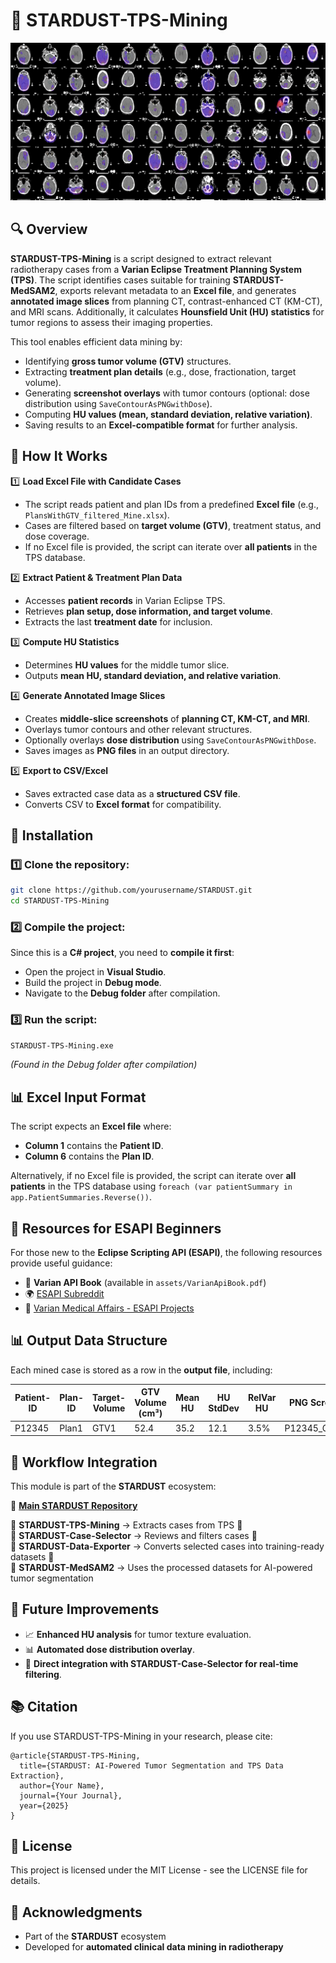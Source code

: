 # 🏥 STARDUST-TPS-Mining

![STARDUST-TPS-Mining Banner](assets/collage.png)

## 🔍 Overview

**STARDUST-TPS-Mining** is a script designed to extract relevant radiotherapy cases from a **Varian Eclipse Treatment Planning System (TPS)**. The script identifies cases suitable for training **STARDUST-MedSAM2**, exports relevant metadata to an **Excel file**, and generates **annotated image slices** from planning CT, contrast-enhanced CT (KM-CT), and MRI scans. Additionally, it calculates **Hounsfield Unit (HU) statistics** for tumor regions to assess their imaging properties.

This tool enables efficient data mining by:
- Identifying **gross tumor volume (GTV)** structures.
- Extracting **treatment plan details** (e.g., dose, fractionation, target volume).
- Generating **screenshot overlays** with tumor contours (optional: dose distribution using `SaveContourAsPNGwithDose`).
- Computing **HU values (mean, standard deviation, relative variation)**.
- Saving results to an **Excel-compatible format** for further analysis.

## 📂 How It Works

1️⃣ **Load Excel File with Candidate Cases**
   - The script reads patient and plan IDs from a predefined **Excel file** (e.g., `PlansWithGTV_filtered_Mine.xlsx`).
   - Cases are filtered based on **target volume (GTV)**, treatment status, and dose coverage.
   - If no Excel file is provided, the script can iterate over **all patients** in the TPS database.

2️⃣ **Extract Patient & Treatment Plan Data**
   - Accesses **patient records** in Varian Eclipse TPS.
   - Retrieves **plan setup, dose information, and target volume**.
   - Extracts the last **treatment date** for inclusion.

3️⃣ **Compute HU Statistics**
   - Determines **HU values** for the middle tumor slice.
   - Outputs **mean HU, standard deviation, and relative variation**.

4️⃣ **Generate Annotated Image Slices**
   - Creates **middle-slice screenshots** of **planning CT, KM-CT, and MRI**.
   - Overlays tumor contours and other relevant structures.
   - Optionally overlays **dose distribution** using `SaveContourAsPNGwithDose`.
   - Saves images as **PNG files** in an output directory.

5️⃣ **Export to CSV/Excel**
   - Saves extracted case data as a **structured CSV file**.
   - Converts CSV to **Excel format** for compatibility.

## 🚀 Installation

### 1️⃣ Clone the repository:
```bash
git clone https://github.com/yourusername/STARDUST.git
cd STARDUST-TPS-Mining
```

### 2️⃣ Compile the project:
Since this is a **C# project**, you need to **compile it first**:
- Open the project in **Visual Studio**.
- Build the project in **Debug mode**.
- Navigate to the **Debug folder** after compilation.

### 3️⃣ Run the script:
```bash
STARDUST-TPS-Mining.exe
```
*(Found in the Debug folder after compilation)*

## 📊 Excel Input Format
The script expects an **Excel file** where:
- **Column 1** contains the **Patient ID**.
- **Column 6** contains the **Plan ID**.

Alternatively, if no Excel file is provided, the script can iterate over **all patients** in the TPS database using `foreach (var patientSummary in app.PatientSummaries.Reverse())`.

## 📖 Resources for ESAPI Beginners
For those new to the **Eclipse Scripting API (ESAPI)**, the following resources provide useful guidance:
- 📘 **Varian API Book** (available in `assets/VarianApiBook.pdf`)
- 🌍 [ESAPI Subreddit](https://www.reddit.com/r/esapi/)
- 🔗 [Varian Medical Affairs - ESAPI Projects](https://medicalaffairs.varian.com/esapi-projects)

## 📊 Output Data Structure

Each mined case is stored as a row in the **output file**, including:

| Patient-ID | Plan-ID | Target-Volume | GTV Volume (cm³) | Mean HU | HU StdDev | RelVar HU | PNG Screenshot |
|-----------|--------|--------------|-----------------|--------|---------|----------|--------------|
| P12345 | Plan1  | GTV1         | 52.4            | 35.2   | 12.1    | 3.5%     | P12345_GTV1.png |

## 🔄 Workflow Integration

This module is part of the **STARDUST** ecosystem:

🔗 **[Main STARDUST Repository](../README.md)**

🔹 **STARDUST-TPS-Mining** → Extracts cases from TPS 🔄  
🔹 **STARDUST-Case-Selector** → Reviews and filters cases 🔄  
🔹 **STARDUST-Data-Exporter** → Converts selected cases into training-ready datasets 🔄  
🔹 **STARDUST-MedSAM2** → Uses the processed datasets for AI-powered tumor segmentation  

## 🔮 Future Improvements

- 📈 **Enhanced HU analysis** for tumor texture evaluation.
- 📊 **Automated dose distribution overlay**.
- 🔄 **Direct integration with STARDUST-Case-Selector for real-time filtering**.

## 📚 Citation

If you use STARDUST-TPS-Mining in your research, please cite:

```
@article{STARDUST-TPS-Mining,
  title={STARDUST: AI-Powered Tumor Segmentation and TPS Data Extraction},
  author={Your Name},
  journal={Your Journal},
  year={2025}
}
```

## 📝 License

This project is licensed under the MIT License - see the LICENSE file for details.

## 🙏 Acknowledgments

- Part of the **STARDUST** ecosystem  
- Developed for **automated clinical data mining in radiotherapy**
